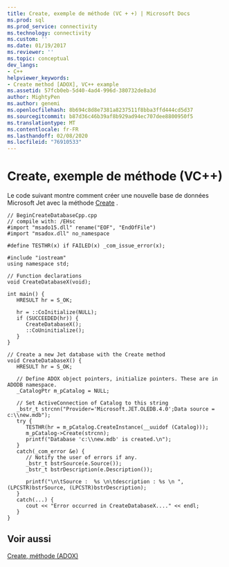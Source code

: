 ```yaml
---
title: Create, exemple de méthode (VC + +) | Microsoft Docs
ms.prod: sql
ms.prod_service: connectivity
ms.technology: connectivity
ms.custom: ''
ms.date: 01/19/2017
ms.reviewer: ''
ms.topic: conceptual
dev_langs:
- C++
helpviewer_keywords:
- Create method [ADOX], VC++ example
ms.assetid: 57fcb0eb-5d40-4ad4-996d-380732de8a3d
author: MightyPen
ms.author: genemi
ms.openlocfilehash: 8b694c8d8e7381a8237511f8bba3ffd444cd5d37
ms.sourcegitcommit: b87d36c46b39af8b929ad94ec707dee8800950f5
ms.translationtype: MT
ms.contentlocale: fr-FR
ms.lasthandoff: 02/08/2020
ms.locfileid: "76910533"
---
```

# <a name="create-method-example-vc"></a>Create, exemple de méthode (VC++)
Le code suivant montre comment créer une nouvelle base de données Microsoft Jet avec la méthode [Create](../../../ado/reference/adox-api/create-method-adox.md) .  
  
```  
// BeginCreateDatabaseCpp.cpp  
// compile with: /EHsc  
#import "msado15.dll" rename("EOF", "EndOfFile")  
#import "msadox.dll" no_namespace  
  
#define TESTHR(x) if FAILED(x) _com_issue_error(x);  
  
#include "iostream"  
using namespace std;  
  
// Function declarations  
void CreateDatabaseX(void);  
  
int main() {  
   HRESULT hr = S_OK;  
  
   hr = ::CoInitialize(NULL);  
   if (SUCCEEDED(hr)) {  
      CreateDatabaseX();  
      ::CoUninitialize();  
   }  
}  
  
// Create a new Jet database with the Create method  
void CreateDatabaseX() {  
   HRESULT hr = S_OK;  
  
   // Define ADOX object pointers, initialize pointers. These are in ADODB namespace.  
   _CatalogPtr m_pCatalog = NULL;  
  
   // Set ActiveConnection of Catalog to this string  
   _bstr_t strcnn("Provider='Microsoft.JET.OLEDB.4.0';Data source = c:\\new.mdb");  
   try {  
      TESTHR(hr = m_pCatalog.CreateInstance(__uuidof (Catalog)));  
      m_pCatalog->Create(strcnn);  
      printf("Database 'c:\\new.mdb' is created.\n");  
   }  
   catch(_com_error &e) {  
      // Notify the user of errors if any.  
      _bstr_t bstrSource(e.Source());  
      _bstr_t bstrDescription(e.Description());  
  
      printf("\n\tSource :  %s \n\tdescription : %s \n ", (LPCSTR)bstrSource, (LPCSTR)bstrDescription);  
   }  
   catch(...) {  
      cout << "Error occurred in CreateDatabaseX...." << endl;  
   }  
}  
```  
  
## <a name="see-also"></a>Voir aussi  
 [Create, méthode (ADOX)](../../../ado/reference/adox-api/create-method-adox.md)
